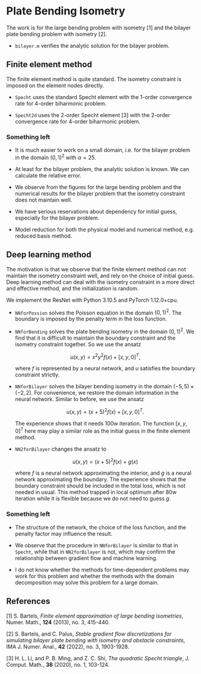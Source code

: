# Plate Bending Isometry
The work is for the large bending problem with isometry [1] and the bilayer plate bending problem with isometry [2].

* `bilayer.m` verifies the analytic solution for the bilayer problem.

## Finite element method
The finite element method is quite standard. The isometry constraint is imposed on the element nodes directly.

* `Specht` uses the standard Specht element with the 1-order convergence rate for 4-order biharmonic problem. 

* `Specht2d` uses the 2-order Specht element [3] with the 2-order convergence rate for 4-order biharmonic problem.

### Something left
* It is much easier to work on a small domain, i.e. for the bilayer problem in the domain $(0,1)^2$ with $\alpha=25$.

* At least for the bilayer problem, the analytic solution is known. We can calculate the relative error.

* We observe from the figures for the large bending problem and the numerical results for the bilayer problem that the isometry constraint does not maintain well.

* We have serious reservations about dependency for initial guess, especially for the bilayer problem. 

* Model reduction for both the physical model and numerical method, e.g. reduced basis method.

## Deep learning method
The motivation is that we observe that the finite element method can not maintain the isometry constraint well, and rely on the choice of initial guess. Deep learning method can deal with the isometry constraint in a more direct and effective method, and the initialization is random.

We implement the ResNet with Python 3.10.5 and PyTorch 1.12.0+cpu.

* `NNforPossion` solves the Poisson equation in the domain $(0,1)^2$. The boundary is imposed by the penalty term in the loss function.

* `NNforBending` solves the plate bending isometry in the domain $(0,1)^2$. We find that it is difficult to maintain the boundary constraint and the isometry constraint together. So we use the ansatz

	$$
		u(x,y)=x^2y^2f(x)+[x,y,0]^T,
	$$

	where $f$ is represented by a neural network, and $u$ satisfies the boundary constraint strictly.

* `NNforBilayer` solves the bilayer bending isometry in the domain $(-5,5)\times (-2,2)$. For convenience, we restore the domain information in the neural network. Similar to before, we use the ansatz

	$$
		u(x,y)=(x+5)^2f(x)+[x,y,0]^T.
	$$

	The experience shows that it needs 100w iteration. The function $[x,y,0]^T$ here may play a similar role as the initial guess in the finite element method.

* `NN2forBilayer` changes the ansatz to

	$$
		u(x,y)=(x+5)^2f(x)+g(x)
	$$

	where $f$ is a neural network approximating the interior, and $g$ is a neural network approximating the boundary. The experience shows that the boundary constraint should be included in the total loss, which is not needed in usual. This method trapped in local optimum after 80w iteration while it is flexible because we do not need to guess $g$.

### Something left
* The structure of the network, the choice of the loss function, and the penalty factor may influence the result.

* We observe that the procedure in `NNforBilayer` is similar to that in `Specht`, while that in `NN2forBilayer` is not, which may confirm the relationship between gradient flow and machine learning. 

* I do not know whether the methods for time-dependent problems may work for this problem and whether the methods with the domain decomposition may solve this problem for a large domain.

## References
[1] S. Bartels, *Finite element approximation of large bending isometries*, Numer. Math., **124** (2013), no. 3, 415-440.

[2] S. Bartels, and C. Palus, *Stable gradient flow discretizations for simulating bilayer plate bending with isometry and obstacle constraints*, IMA J. Numer. Anal., **42** (2022), no. 3, 1903-1928.

[3] H. L. Li, and P. B. Ming, and Z. C. Shi, *The quadratic Specht triangle*, J. Comput. Math., **38** (2020), no. 1, 103-124.